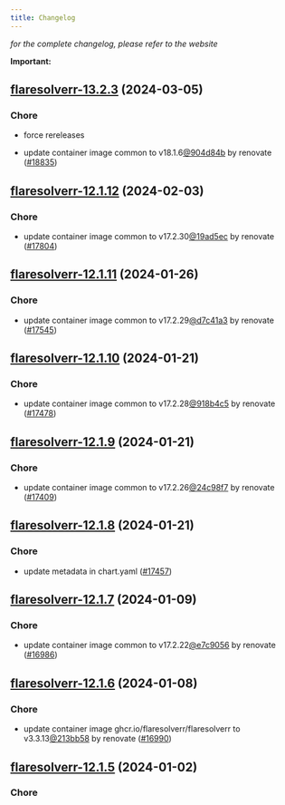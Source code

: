 ```yaml
---
title: Changelog
---
```



*for the complete changelog, please refer to the website*

**Important:**


## [flaresolverr-13.2.3](https://github.com/truecharts/charts/compare/flaresolverr-13.2.1...flaresolverr-13.2.3) (2024-03-05)

### Chore



- force rereleases

- update container image common to v18.1.6[@904d84b](https://github.com/904d84b) by renovate ([#18835](https://github.com/truecharts/charts/issues/18835))












## [flaresolverr-12.1.12](https://github.com/truecharts/charts/compare/flaresolverr-12.1.11...flaresolverr-12.1.12) (2024-02-03)

### Chore



- update container image common to v17.2.30[@19ad5ec](https://github.com/19ad5ec) by renovate ([#17804](https://github.com/truecharts/charts/issues/17804))


## [flaresolverr-12.1.11](https://github.com/truecharts/charts/compare/flaresolverr-12.1.10...flaresolverr-12.1.11) (2024-01-26)

### Chore



- update container image common to v17.2.29[@d7c41a3](https://github.com/d7c41a3) by renovate ([#17545](https://github.com/truecharts/charts/issues/17545))


## [flaresolverr-12.1.10](https://github.com/truecharts/charts/compare/flaresolverr-12.1.9...flaresolverr-12.1.10) (2024-01-21)

### Chore



- update container image common to v17.2.28[@918b4c5](https://github.com/918b4c5) by renovate ([#17478](https://github.com/truecharts/charts/issues/17478))


## [flaresolverr-12.1.9](https://github.com/truecharts/charts/compare/flaresolverr-12.1.8...flaresolverr-12.1.9) (2024-01-21)

### Chore



- update container image common to v17.2.26[@24c98f7](https://github.com/24c98f7) by renovate ([#17409](https://github.com/truecharts/charts/issues/17409))


## [flaresolverr-12.1.8](https://github.com/truecharts/charts/compare/flaresolverr-12.1.7...flaresolverr-12.1.8) (2024-01-21)

### Chore



- update metadata in chart.yaml ([#17457](https://github.com/truecharts/charts/issues/17457))




## [flaresolverr-12.1.7](https://github.com/truecharts/charts/compare/flaresolverr-12.1.6...flaresolverr-12.1.7) (2024-01-09)

### Chore



- update container image common to v17.2.22[@e7c9056](https://github.com/e7c9056) by renovate ([#16986](https://github.com/truecharts/charts/issues/16986))


## [flaresolverr-12.1.6](https://github.com/truecharts/charts/compare/flaresolverr-12.1.5...flaresolverr-12.1.6) (2024-01-08)

### Chore



- update container image ghcr.io/flaresolverr/flaresolverr to v3.3.13[@213bb58](https://github.com/213bb58) by renovate ([#16990](https://github.com/truecharts/charts/issues/16990))


## [flaresolverr-12.1.5](https://github.com/truecharts/charts/compare/flaresolverr-12.1.4...flaresolverr-12.1.5) (2024-01-02)

### Chore
